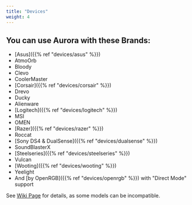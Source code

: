 ```yaml
---
title: "Devices"
weight: 4
---
```


## You can use Aurora with these Brands:
- [Asus]({{% ref "devices/asus" %}})
- AtmoOrb
- Bloody
- Clevo
- CoolerMaster
- [Corsair]({{% ref "devices/corsair" %}})
- Drevo
- Ducky
- Alienware
- [Logitech]({{% ref "devices/logitech" %}})
- MSI
- OMEN
- [Razer]({{% ref "devices/razer" %}})
- Roccat
- [Sony DS4 & DualSense]({{% ref "devices/dualsense" %}})
- SoundBlasterX
- [Steelseries]({{% ref "devices/steelseries" %}})
- Vulcan
- [Wooting]({{% ref "devices/wooting" %}})
- Yeelight
- And [by OpenRGB]({{% ref "devices/openrgb" %}}) with "Direct Mode" support

See [Wiki Page](https://github.com/Aurora-RGB/Aurora/wiki/Supported-Devices) for details, as some models can be incompatible.